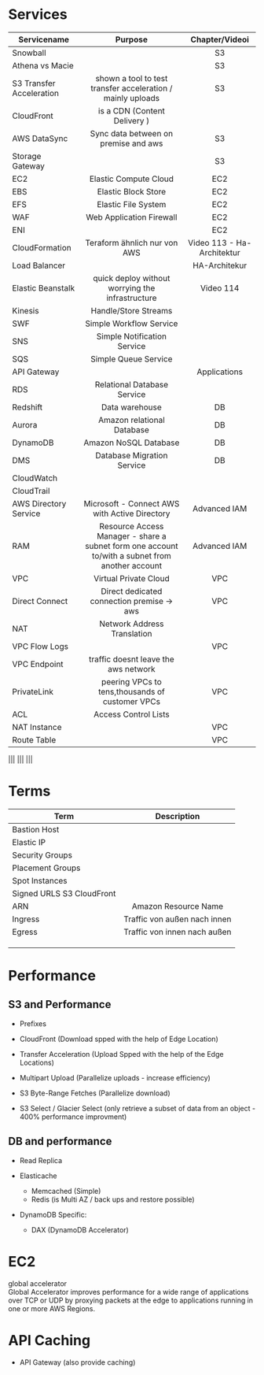 # Services 

| Servicename | Purpose | Chapter/Videoi
| -------------  |:-------------:|:-------------:|
| Snowball | | S3 |
| Athena vs Macie | | S3 |
| S3 Transfer Acceleration | shown a tool to test transfer acceleration / mainly uploads | S3 |
| CloudFront | is a CDN (Content Delivery ) | |
| AWS DataSync | Sync data between on premise and aws | S3|
| Storage Gateway | | S3 | 
| EC2 | Elastic Compute Cloud | EC2 |
| EBS | Elastic Block Store | EC2|
| EFS | Elastic File System | EC2 |
| WAF | Web Application Firewall| EC2 |
| ENI | | EC2 |
| CloudFormation | Teraform ähnlich nur von AWS | Video 113 - Ha-Architektur |
| Load Balancer | | HA-Architekur |
| Elastic Beanstalk | quick deploy without worrying the infrastructure | Video 114 |
| Kinesis | Handle/Store Streams | |
| SWF | Simple Workflow Service | |
| SNS | Simple Notification Service| |
| SQS | Simple Queue Service | |
| API Gateway | | Applications |
| RDS | Relational Database Service| | DB|
| Redshift | Data warehouse | DB
| Aurora | Amazon relational Database | DB |
| DynamoDB| Amazon NoSQL Database | DB | 
| DMS | Database Migration Service | DB |
| CloudWatch | | 
| CloudTrail | |
| AWS Directory Service | Microsoft - Connect AWS with Active Directory  | Advanced IAM|
| RAM | Resource Access Manager - share a subnet form one account to/with a subnet from another account | Advanced IAM|
| VPC| Virtual Private Cloud | VPC |
| Direct Connect | Direct dedicated connection premise -> aws | VPC |
| NAT | Network Address Translation|
| VPC Flow Logs | | VPC |
| VPC Endpoint | traffic doesnt leave the aws network |
| PrivateLink| peering VPCs to tens,thousands of customer VPCs | VPC |
| ACL | Access Control Lists |
| NAT Instance| | VPC |
| Route Table | | VPC |


|||
|||
|||


# Terms

|Term | Description|
| -------------  |:-------------:|
| Bastion Host| |
| Elastic IP| |
| Security Groups | |
| Placement Groups ||
| Spot Instances ||
| Signed URLS S3 CloudFront ||
| ARN |  Amazon Resource Name|
| Ingress | Traffic von außen nach innen |
| Egress | Traffic von innen nach außen |
|||
|||
|||


# Performance 

## S3 and Performance
- Prefixes
- CloudFront (Download spped with the help of Edge Location)
- Transfer Acceleration (Upload Spped with the help of the Edge Locations)

- Multipart Upload (Parallelize uploads - increase efficiency)
- S3 Byte-Range Fetches (Parallelize download)

- S3 Select / Glacier Select (only retrieve a subset of data from an object - 400% performance improvment)

## DB and performance
- Read Replica

- Elasticache
  - Memcached (Simple)
  - Redis (is Multi AZ / back ups and restore possible)

- DynamoDB Specific:
  - DAX (DynamoDB Accelerator)

# EC2
global accelerator   
Global Accelerator improves performance for a wide range of applications over TCP or UDP by proxying packets at the edge to applications running in one or more AWS Regions.   


# API Caching
- API Gateway (also provide caching)




